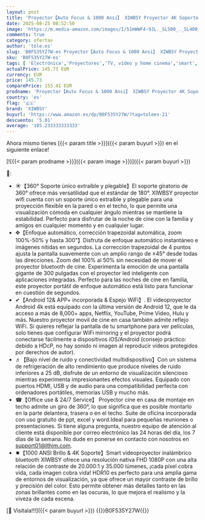 ```yaml
---
layout: post
title: 'Proyector【Auto Focus & 1000 Ansi】 XIWBSY Proyector 4K Soporte con WiFi 6 y Bluetooth 5.2  Gira 360 °  35000 Lúmenes  Proyector Android Vídeo de Cine En Casa  Videoproyector Smart TV'
date: 2025-08-25 08:52:50
image: 'https://m.media-amazon.com/images/I/51mWWF4-9JL._SL500_._SL400_.jpg'
comments: true
category: ofertas
author: 'tole.es'
slug: 'B0F535Y27W-es Proyector【Auto Focus & 1000 Ansi】 XIWBSY Proyector 4K...'
sku: 'B0F535Y27W-es'
tags: [ 'Electrónica','Proyectores','TV, vídeo y home cinema','smart','tv','xiwbsy','🇪🇸', ]
actualPrice: 145.73 EUR
currency: EUR
price: 145.73
comparePrice: 153.41 EUR
prodname: 'Proyector【Auto Focus & 1000 Ansi】 XIWBSY Proyector 4K Soporte con WiFi 6 y Bluetooth 5.2  Gira 360 °  35000 Lúmenes  Proyector Android Vídeo de Cine En Casa  Videoproyector Smart TV'
country: 'es'
flag: '🇪🇸'
brand: 'XIWBSY'
buyurl: 'https://www.amazon.es/dp/B0F535Y27W/?tag=tolees-21'
descuento: '5.01'
average: '185.233333333333'
---
```


Ahora mismo tienes [{{< param title >}}]({{< param buyurl >}}) en el siguiente enlace!

[![{{< param prodname >}}]({{< param image >}})]({{< param buyurl >}})

🔎:

- ☀【360° Soporte único extraíble y plegable】El soporte giratorio de 360° ofrece más versatilidad que el estándar de 180°. XIWBSY proyector wifi cuenta con un soporte único extraíble y plegable para una proyección flexible en la pared o en el techo, lo que permite una visualización cómoda en cualquier ángulo mientras se mantiene la estabilidad. Perfecto para disfrutar de la noche de cine con la familia y amigos en cualquier momento y en cualquier lugar.
- ✥【Enfoque automático, corrección trapezoidal automática, zoom 100%-50% y hasta 300"】Disfruta de enfoque automático instantáneo e imágenes nítidas en segundos. La corrección trapezoidal de 4 puntos ajusta la pantalla suavemente con un amplio rango de ±45° desde todas las direcciones. Zoom del 100% al 50% sin necesidad de mover el proyector bluetooth de cine. Experimenta la emoción de una pantalla gigante de 300 pulgadas con el proyector led inteligente con aplicaciones integradas. Perfecto para las noches de cine en familia, este proyector portátil de enfoque automático está listo para funcionar en cuestión de segundos.
- ✔【Android 12& APP+ incorporada & Espejo WiFi】. El videoproyector Android 4k está equipado con la última versión de Android 12, que le da acceso a más de 8,000+ apps, Netflix, YouTube, Prime Video, Hulu y más. Nuestro proyector movil de cine en casa también admite reflejo WiFi. Si quieres reflejar la pantalla de tu smartphone para ver películas, solo tienes que configurar WiFi mirroring y el proyector podrá conectarse fácilmente a dispositivos iOS/Android (consejo práctico: debido a HDcP, no hay sonido ni imagen al reproducir vídeos protegidos por derechos de autor).
- ♬【Bajo nivel de ruido y conectividad multidispositivo】Con un sistema de refrigeración de alto rendimiento que produce niveles de ruido inferiores a 25 dB, disfrute de un entorno de visualización silencioso mientras experimenta impresionantes efectos visuales. Equipado con puertos HDMI, USB y de audio para una compatibilidad perfecta con ordenadores portátiles, memorias USB y mucho más.
- ☎【Office use & 24/7 Service】 Proyector cine en casa de montaje en techo admite un giro de 360°, lo que significa que es posible montarlo en la parte delantera, trasera o en el techo. Suite de oficina incorporada con uso gratuito de ppt, excel y word.Ideal para pequeñas reuniones o presentaciones. Si tiene alguna pregunta, nuestro equipo de atención al cliente está disponible por correo electrónico las 24 horas del día, los 7 días de la semana. No dude en ponerse en contacto con nosotros en support01@lthjm.com.
- ✸【1000 ANSI Brillo & 4K Soporte】Smart videoproyector inalámbrico bluetooth XIWBSY ofrece una resolución nativa FHD 1080P con una alta relación de contraste de 20.000:1 y 35.000 lúmenes, ¡cada píxel cobra vida, cada imagen cobra vida! HDR10 es perfecto para una amplia gama de entornos de visualización, ya que ofrece un mayor contraste de brillo y precisión del color. Esto permite obtener más detalles tanto en las zonas brillantes como en las oscuras, lo que mejora el realismo y la viveza de cada escena.

[🛒 Visítala!!!]({{< param buyurl >}})
{{<world>}}B0F535Y27W{{</world>}}
